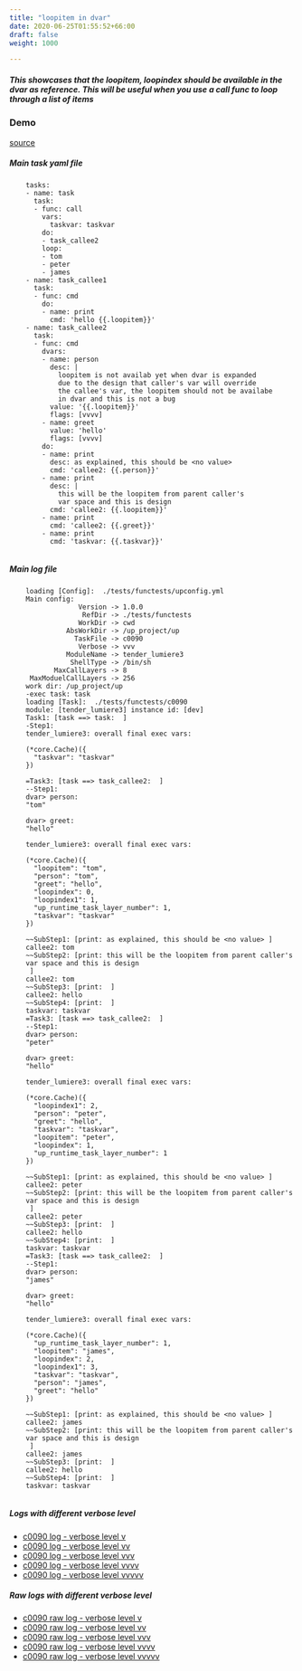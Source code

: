 ```yaml
---
title: "loopitem in dvar"
date: 2020-06-25T01:55:52+66:00
draft: false
weight: 1000

---
```


##### This showcases that the loopitem, loopindex should be available in the dvar as reference. This will be useful when you use a call func to loop through a list of items


### Demo








[source](https://github.com/upcmd/up/blob/master/tests/functests/c0090.yml)

##### Main task yaml file
```
    tasks:
    - name: task
      task:
      - func: call
        vars:
          taskvar: taskvar
        do:
        - task_callee2
        loop:
        - tom
        - peter
        - james
    - name: task_callee1
      task:
      - func: cmd
        do:
        - name: print
          cmd: 'hello {{.loopitem}}'
    - name: task_callee2
      task:
      - func: cmd
        dvars:
        - name: person
          desc: |
            loopitem is not availab yet when dvar is expanded
            due to the design that caller's var will override
            the callee's var, the loopitem should not be availabe
            in dvar and this is not a bug
          value: '{{.loopitem}}'
          flags: [vvvv]
        - name: greet
          value: 'hello'
          flags: [vvvv]
        do:
        - name: print
          desc: as explained, this should be <no value>
          cmd: 'callee2: {{.person}}'
        - name: print
          desc: |
            this will be the loopitem from parent caller's
            var space and this is design
          cmd: 'callee2: {{.loopitem}}'
        - name: print
          cmd: 'callee2: {{.greet}}'
        - name: print
          cmd: 'taskvar: {{.taskvar}}'
    
```
##### Main log file
```
    loading [Config]:  ./tests/functests/upconfig.yml
    Main config:
                 Version -> 1.0.0
                  RefDir -> ./tests/functests
                 WorkDir -> cwd
              AbsWorkDir -> /up_project/up
                TaskFile -> c0090
                 Verbose -> vvv
              ModuleName -> tender_lumiere3
               ShellType -> /bin/sh
           MaxCallLayers -> 8
     MaxModuelCallLayers -> 256
    work dir: /up_project/up
    -exec task: task
    loading [Task]:  ./tests/functests/c0090
    module: [tender_lumiere3] instance id: [dev]
    Task1: [task ==> task:  ]
    -Step1:
    tender_lumiere3: overall final exec vars:
    
    (*core.Cache)({
      "taskvar": "taskvar"
    })
    
    =Task3: [task ==> task_callee2:  ]
    --Step1:
    dvar> person:
    "tom"
    
    dvar> greet:
    "hello"
    
    tender_lumiere3: overall final exec vars:
    
    (*core.Cache)({
      "loopitem": "tom",
      "person": "tom",
      "greet": "hello",
      "loopindex": 0,
      "loopindex1": 1,
      "up_runtime_task_layer_number": 1,
      "taskvar": "taskvar"
    })
    
    ~~SubStep1: [print: as explained, this should be <no value> ]
    callee2: tom
    ~~SubStep2: [print: this will be the loopitem from parent caller's
    var space and this is design
     ]
    callee2: tom
    ~~SubStep3: [print:  ]
    callee2: hello
    ~~SubStep4: [print:  ]
    taskvar: taskvar
    =Task3: [task ==> task_callee2:  ]
    --Step1:
    dvar> person:
    "peter"
    
    dvar> greet:
    "hello"
    
    tender_lumiere3: overall final exec vars:
    
    (*core.Cache)({
      "loopindex1": 2,
      "person": "peter",
      "greet": "hello",
      "taskvar": "taskvar",
      "loopitem": "peter",
      "loopindex": 1,
      "up_runtime_task_layer_number": 1
    })
    
    ~~SubStep1: [print: as explained, this should be <no value> ]
    callee2: peter
    ~~SubStep2: [print: this will be the loopitem from parent caller's
    var space and this is design
     ]
    callee2: peter
    ~~SubStep3: [print:  ]
    callee2: hello
    ~~SubStep4: [print:  ]
    taskvar: taskvar
    =Task3: [task ==> task_callee2:  ]
    --Step1:
    dvar> person:
    "james"
    
    dvar> greet:
    "hello"
    
    tender_lumiere3: overall final exec vars:
    
    (*core.Cache)({
      "up_runtime_task_layer_number": 1,
      "loopitem": "james",
      "loopindex": 2,
      "loopindex1": 3,
      "taskvar": "taskvar",
      "person": "james",
      "greet": "hello"
    })
    
    ~~SubStep1: [print: as explained, this should be <no value> ]
    callee2: james
    ~~SubStep2: [print: this will be the loopitem from parent caller's
    var space and this is design
     ]
    callee2: james
    ~~SubStep3: [print:  ]
    callee2: hello
    ~~SubStep4: [print:  ]
    taskvar: taskvar
    
```


##### Logs with different verbose level
* [c0090 log - verbose level v](../../logs/c0090_v)
* [c0090 log - verbose level vv](../../logs/c0090_vv)
* [c0090 log - verbose level vvv](../../logs/c0090_vvvv)
* [c0090 log - verbose level vvvv](../../logs/c0090_vvvv)
* [c0090 log - verbose level vvvvv](../../logs/c0090_vvvvv)

##### Raw logs with different verbose level
* [c0090 raw log - verbose level v](../../reflogs/c0090_v.log)
* [c0090 raw log - verbose level vv](../../reflogs/c0090_vv.log)
* [c0090 raw log - verbose level vvv](../../reflogs/c0090_vvv.log)
* [c0090 raw log - verbose level vvvv](../../reflogs/c0090_vvvv.log)
* [c0090 raw log - verbose level vvvvv](../../reflogs/c0090_vvvvv.log)







